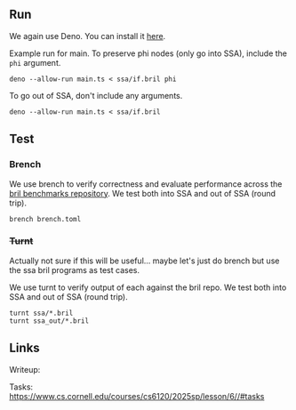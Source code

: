 ## Run

We again use Deno. You can install it [here](https://docs.deno.com/runtime/getting_started/installation/).

Example run for main. To preserve phi nodes (only go into SSA), include the `phi` argument.

```shell
deno --allow-run main.ts < ssa/if.bril phi
```

To go out of SSA, don't include any arguments.

```shell
deno --allow-run main.ts < ssa/if.bril
```

## Test

### Brench
We use brench to verify correctness and evaluate performance across the [bril benchmarks repository](https://github.com/sampsyo/bril/tree/main/benchmarks). We test both into SSA and out of SSA (round trip).

```shell
brench brench.toml
```

### ~~Turnt~~

Actually not sure if this will be useful... maybe let's just do brench but use the ssa bril programs as test cases.


We use turnt to verify output of each against the bril repo. We test both into SSA and out of SSA (round trip).


```shell
turnt ssa/*.bril
turnt ssa_out/*.bril
```

## Links

Writeup: 

Tasks: https://www.cs.cornell.edu/courses/cs6120/2025sp/lesson/6//#tasks
